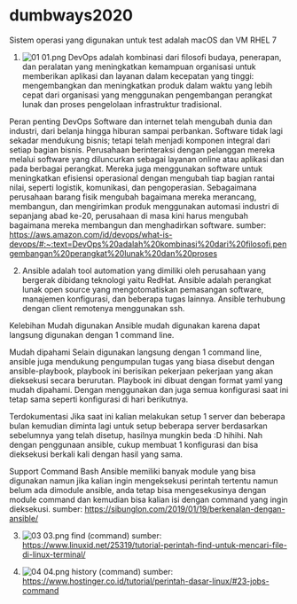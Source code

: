 # dumbways2020
Sistem operasi yang digunakan untuk test adalah macOS dan VM RHEL 7
1. ![01](https://user-images.githubusercontent.com/45087061/99877401-8799fb80-2c30-11eb-92c8-207980814816.png) 01.png
DevOps adalah kombinasi dari filosofi budaya, penerapan, dan peralatan yang meningkatkan kemampuan organisasi untuk memberikan aplikasi dan layanan dalam kecepatan yang tinggi: mengembangkan dan meningkatkan produk dalam waktu yang lebih cepat dari organisasi yang menggunakan pengembangan perangkat lunak dan proses pengelolaan infrastruktur tradisional.

Peran penting DevOps
Software dan internet telah mengubah dunia dan industri, dari belanja hingga hiburan sampai perbankan. Software tidak lagi sekadar mendukung bisnis; tetapi telah menjadi komponen integral dari setiap bagian bisnis. Perusahaan berinteraksi dengan pelanggan mereka melalui software yang diluncurkan sebagai layanan online atau aplikasi dan pada berbagai perangkat. Mereka juga menggunakan software untuk meningkatkan efisiensi operasional dengan mengubah tiap bagian rantai nilai, seperti logistik, komunikasi, dan pengoperasian. Sebagaimana perusahaan barang fisik mengubah bagaimana mereka merancang, membangun, dan mengirimkan produk menggunakan automasi industri di sepanjang abad ke-20, perusahaan di masa kini harus mengubah bagaimana mereka membangun dan menghadirkan software.
sumber: https://aws.amazon.com/id/devops/what-is-devops/#:~:text=DevOps%20adalah%20kombinasi%20dari%20filosofi,pengembangan%20perangkat%20lunak%20dan%20proses

2. Ansible adalah tool automation yang dimiliki oleh perusahaan yang bergerak dibidang teknologi yaitu RedHat. Ansible adalah perangkat lunak open source yang mengotomatiskan pemasangan software, manajemen konfigurasi, dan beberapa tugas lainnya. Ansible terhubung dengan client remotenya menggunakan ssh.

Kelebihan
Mudah digunakan
Ansible mudah digunakan karena dapat langsung digunakan dengan 1 command line.

Mudah dipahami
Selain digunakan langsung dengan 1 command line, ansible juga mendukung pengumpulan tugas yang biasa disebut dengan ansible-playbook, playbook ini berisikan pekerjaan pekerjaan yang akan dieksekusi secara berurutan. Playbook ini dibuat dengan format yaml yang mudah dipahami. Dengan menggunakan dan juga semua konfigurasi saat ini tetap sama seperti konfigurasi di hari berikutnya.

Terdokumentasi
Jika saat ini kalian melakukan setup 1 server dan beberapa bulan kemudian diminta lagi untuk setup beberapa server berdasarkan sebelumnya yang telah disetup, hasilnya mungkin beda :D hihihi. Nah dengan penggunaan ansible, cukup membuat 1 konfigurasi dan bisa dieksekusi berkali kali dengan hasil yang sama.

Support Command Bash
Ansible memiliki banyak module yang bisa digunakan namun jika kalian ingin mengeksekusi perintah tertentu namun belum ada dimodule ansible, anda tetap bisa mengesekusinya dengan module command dan kemudian bisa kalian isi dengan command yang ingin dieksekusi.
sumber: https://sibunglon.com/2019/01/19/berkenalan-dengan-ansible/

3. ![03](https://user-images.githubusercontent.com/45087061/99877619-165b4800-2c32-11eb-89cd-590880036c85.png) 03.png
find (command)
    sumber: https://www.linuxid.net/25319/tutorial-perintah-find-untuk-mencari-file-di-linux-terminal/
    
4. ![04](https://user-images.githubusercontent.com/45087061/99877745-e6f90b00-2c32-11eb-9aaf-1334de19a7cf.png) 04.png
history (command)
    sumber: https://www.hostinger.co.id/tutorial/perintah-dasar-linux/#23-jobs-command
